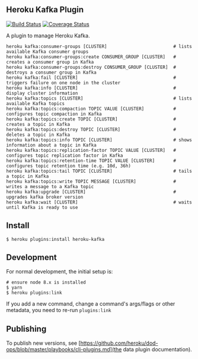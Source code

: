 ## Heroku Kafka Plugin

[![Build Status](https://travis-ci.org/heroku/heroku-kafka-jsplugin.svg?branch=master)](https://travis-ci.org/heroku/heroku-kafka-jsplugin)
[![Coverage Status](https://coveralls.io/repos/github/heroku/heroku-kafka-jsplugin/badge.svg?branch=master)](https://coveralls.io/github/heroku/heroku-kafka-jsplugin?branch=master)

A plugin to manage Heroku Kafka.

```
heroku kafka:consumer-groups [CLUSTER]                         # lists available Kafka consumer groups
heroku kafka:consumer-groups:create CONSUMER_GROUP [CLUSTER]   # creates a consumer group in Kafka
heroku kafka:consumer-groups:destroy CONSUMER_GROUP [CLUSTER]  # destroys a consumer group in Kafka
heroku kafka:fail [CLUSTER]                                    # triggers failure on one node in the cluster
heroku kafka:info [CLUSTER]                                    # display cluster information
heroku kafka:topics [CLUSTER]                                  # lists available Kafka topics
heroku kafka:topics:compaction TOPIC VALUE [CLUSTER]           # configures topic compaction in Kafka
heroku kafka:topics:create TOPIC [CLUSTER]                     # creates a topic in Kafka
heroku kafka:topics:destroy TOPIC [CLUSTER]                    # deletes a topic in Kafka
heroku kafka:topics:info TOPIC [CLUSTER]                       # shows information about a topic in Kafka
heroku kafka:topics:replication-factor TOPIC VALUE [CLUSTER]   # configures topic replication factor in Kafka
heroku kafka:topics:retention-time TOPIC VALUE [CLUSTER]       # configures topic retention time (e.g. 10d, 36h)
heroku kafka:topics:tail TOPIC [CLUSTER]                       # tails a topic in Kafka
heroku kafka:topics:write TOPIC MESSAGE [CLUSTER]              # writes a message to a Kafka topic
heroku kafka:upgrade [CLUSTER]                                 # upgrades kafka broker version
heroku kafka:wait [CLUSTER]                                    # waits until Kafka is ready to use
```

## Install

``` sh-session
$ heroku plugins:install heroku-kafka
```

## Development

For normal development, the initial setup is:
``` sh-session
# ensure node 8.x is installed
$ yarn
$ heroku plugins:link
```

If you add a new command, change a command's args/flags or other metadata, you need to re-run `plugins:link`


## Publishing

To publish new versions, see
[https://github.com/heroku/dod-ops/blob/master/playbooks/cli-plugins.md](the
data plugin documentation).
